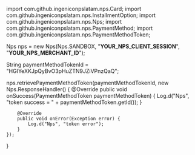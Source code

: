 import com.github.ingeniconpslatam.nps.Card;
import com.github.ingeniconpslatam.nps.InstallmentOption;
import com.github.ingeniconpslatam.nps.Nps;
import com.github.ingeniconpslatam.nps.PaymentMethod;
import com.github.ingeniconpslatam.nps.PaymentMethodToken;


Nps nps = new Nps(Nps.SANDBOX, "__YOUR_NPS_CLIENT_SESSION__", "__YOUR_NPS_MERCHANT_ID__");

String paymentMethodTokenId = "HGIYeXKJpQyBvO3pHuZTN9JZiVPnzQaQ";

nps.retrievePaymentMethodToken(paymentMethodTokenId, new Nps.ResponseHandler() {
    @Override
        public void onSuccess(PaymentMethodToken paymentMethodToken) {
            Log.d("Nps", "token success = " + paymentMethodToken.getId());
        }

        @Override
        public void onError(Exception error) {
            Log.d("Nps", "token error");
        }
    });
}
